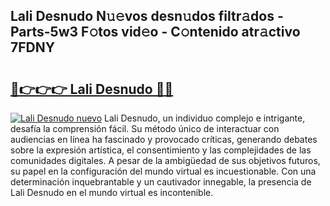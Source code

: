 ## Lali Desnudo N𝚞𝚎vos desn𝚞dos filtr𝚊dos - Parts-5w3 F𝚘tos vid𝚎o - C𝚘ntenido atr𝚊ctivo 7FDNY

# <h2><a href="http://mb0xyfq.tromn.icu/?c=Lali+Desnudo">🔗👉👉👉 Lali Desnudo 🔗🔗</a></h2>

[![Lali Desnudo nuevo](https://i.imgur.com/pEAQMta.gif)](http://mb0xyfq.tromn.icu/?c=Lali+Desnudo)
Lali Desnudo, un individuo complejo e intrigante, desafía la comprensión fácil. Su método único de interactuar con audiencias en línea ha fascinado y provocado críticas, generando debates sobre la expresión artística, el consentimiento y las complejidades de las comunidades digitales. A pesar de la ambigüedad de sus objetivos futuros, su papel en la configuración del mundo virtual es incuestionable. Con una determinación inquebrantable y un cautivador innegable, la presencia de Lali Desnudo en el mundo virtual es incontenible.
